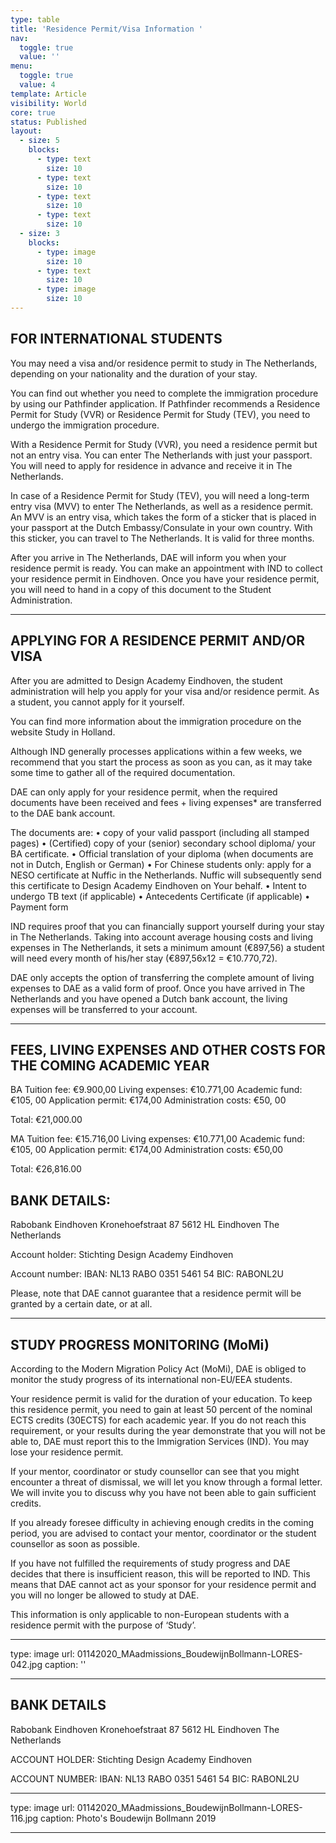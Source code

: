```yaml
---
type: table
title: 'Residence Permit/Visa Information '
nav:
  toggle: true
  value: ''
menu:
  toggle: true
  value: 4
template: Article
visibility: World
core: true
status: Published
layout:
  - size: 5
    blocks:
      - type: text
        size: 10
      - type: text
        size: 10
      - type: text
        size: 10
      - type: text
        size: 10
  - size: 3
    blocks:
      - type: image
        size: 10
      - type: text
        size: 10
      - type: image
        size: 10
---
```


## FOR INTERNATIONAL STUDENTS

You may need a visa and/or residence permit to study in The Netherlands, depending on your nationality and the duration of your stay.

You can find out whether you need to complete the immigration procedure by using our Pathfinder application. If Pathfinder recommends a Residence Permit for Study (VVR) or Residence Permit for Study (TEV), you need to undergo the immigration procedure.

With a Residence Permit for Study (VVR), you need a residence permit but not an entry visa. You can enter The Netherlands with just your passport. You will need to apply for residence in advance and receive it in The Netherlands.

In case of a Residence Permit for Study (TEV), you will need a long-term entry visa (MVV) to enter The Netherlands, as well as a residence permit. An MVV is an entry visa, which takes the form of a sticker that is placed in your passport at the Dutch Embassy/Consulate in your own country. With this sticker, you can travel to The Netherlands. It is valid for three months.

After you arrive in The Netherlands, DAE will inform you when your residence permit is ready. You can make an appointment with IND to collect your residence permit in Eindhoven. Once you have your residence permit, you will need to hand in a copy of this document to the Student Administration.

---

## APPLYING FOR A RESIDENCE PERMIT AND/OR VISA
After you are admitted to Design Academy Eindhoven, the student administration will help you apply for your visa and/or residence permit. As a student, you cannot apply for it yourself.

You can find more information about the immigration procedure on the website Study in Holland.

Although IND generally processes applications within a few weeks, we recommend that you start the process as soon as you can, as it may take some time to gather all of the required documentation.

DAE can only apply for your residence permit, when the required documents have been received and fees + living expenses* are transferred to the DAE bank account.

The documents are:
• copy of your valid passport (including all stamped pages)
• (Certified) copy of your (senior) secondary school diploma/ your BA certificate.
• Official translation of your diploma (when documents are not in Dutch, English or German)
• For Chinese students only: apply for a NESO certificate at Nuffic in the Netherlands. Nuffic will subsequently send this certificate to Design Academy Eindhoven on Your behalf.
• Intent to undergo TB text (if applicable)
• Antecedents Certificate (if applicable)
• Payment form

IND requires proof that you can financially support yourself during your stay in The Netherlands. Taking into account average housing costs and living expenses in The Netherlands, it sets a minimum amount (€897,56) a student will need every month of his/her stay (€897,56x12 = €10.770,72).

DAE only accepts the option of transferring the complete amount of living expenses to DAE as a valid form of proof. Once you have arrived in The Netherlands and you have opened a Dutch bank account, the living expenses will be transferred to your account.

---

## FEES, LIVING EXPENSES AND OTHER COSTS FOR THE COMING ACADEMIC YEAR

BA
Tuition fee: €9.900,00
Living expenses: €10.771,00 
Academic fund: €105, 00
Application permit: €174,00 
Administration costs: €50, 00

Total: €21,000.00

MA
Tuition fee: €15.716,00
Living expenses: €10.771,00 
Academic fund: €105, 00
Application permit: €174,00 
Administration costs: €50,00

Total: €26,816.00

## BANK DETAILS:
Rabobank Eindhoven
Kronehoefstraat 87 
5612 HL Eindhoven 
The Netherlands

Account holder: 
Stichting Design Academy Eindhoven

Account number: 
IBAN: NL13 RABO 0351 5461 54 
BIC: RABONL2U

Please, note that DAE cannot guarantee that a residence permit will be granted by a certain date, or at all.

---

## STUDY PROGRESS MONITORING (MoMi)

According to the Modern Migration Policy Act (MoMi), DAE is obliged to monitor the study progress of its international non-EU/EEA students.

Your residence permit is valid for the duration of your education. To keep this residence permit, you need to gain at least 50 percent of the nominal ECTS credits (30ECTS) for each academic year. If you do not reach this requirement, or your results during the year demonstrate that you will not be able to, DAE must report this to the Immigration Services (IND). You may lose your residence permit.

If your mentor, coordinator or study counsellor can see that you might encounter a threat of dismissal, we will let you know through a formal letter. We will invite you to discuss why you have not been able to gain sufficient credits.

If you already foresee difficulty in achieving enough credits in the coming period, you are advised to contact your mentor, coordinator or the student counsellor as soon as possible.

If you have not fulfilled the requirements of study progress and DAE decides that there is insufficient reason, this will be reported to IND. This means that DAE cannot act as your sponsor for your residence permit and you will no longer be allowed to study at DAE.

This information is only applicable to non-European students with a residence permit with the purpose of ‘Study’.

---

type: image
url: 01142020_MAadmissions_BoudewijnBollmann-LORES-042.jpg
caption: ''

---

## BANK DETAILS

Rabobank Eindhoven 
Kronehoefstraat 87 
5612 HL Eindhoven 
The Netherlands

ACCOUNT HOLDER: 
Stichting Design Academy Eindhoven

ACCOUNT NUMBER: 
IBAN: NL13 RABO 0351 5461 54 
BIC: RABONL2U

---

type: image
url: 01142020_MAadmissions_BoudewijnBollmann-LORES-116.jpg
caption: Photo's Boudewijn Bollmann 2019

---
